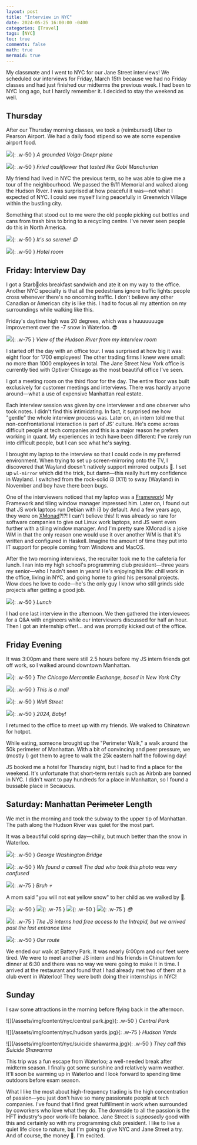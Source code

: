 ```yaml
---
layout: post
title: "Interview in NYC"
date: 2024-05-25 16:00:00 -0400
categories: [Travel]
tags: [NYC]
toc: true
comments: false
math: true
mermaid: true
---
```


My classmate and I went to NYC for our Jane Street interviews! We scheduled our interviews for Friday, March 15th because we had no Friday classes and had just finished our midterms the previous week. I had been to NYC long ago, but I hardly remember it. I decided to stay the weekend as well.

## Thursday

After our Thursday morning classes, we took a (reimbursed) Uber to Pearson Airport. We had a daily food stipend so we ate some expensive airport food.

![](/assets/img/content/nyc/plane.jpg){: .w-50 }
_A grounded Volga-Dnepr plane_


![](/assets/img/content/nyc/food.png){: .w-50 }
_Fried cauliflower that tasted like Gobi Manchurian_

My friend had lived in NYC the previous term, so he was able to give me a tour of the neighbourhood. We passed the 9/11 Memorial and walked along the Hudson River. I was surprised at how peaceful it was—not what I expected of NYC. I could see myself living peacefully in Greenwich Village within the bustling city.

Something that stood out to me were the old people picking out bottles and cans from trash bins to bring to a recycling centre. I've never seen people do this in North America.

![](/assets/img/content/nyc/calm.jpg){: .w-50 }
_It's so serene! 😌_

![](/assets/img/content/nyc/hotel.jpg){: .w-50 }
_Hotel room_

## Friday: Interview Day

I got a Starb🤑cks breakfast sandwich and ate it on my way to the office.
Another NYC specialty is that all the pedestrians ignore traffic lights: people cross whenever there's no oncoming traffic. I don't believe any other Canadian or American city is like this. I had to focus all my attention on my surroundings while walking like this.

Friday's daytime high was 20 degrees, which was a huuuuuuuge improvement over the -7 snow in Waterloo. 😎

![](/assets/img/content/nyc/view.jpg){: .w-75 }
_View of the Hudson River from my interview room_

I started off the day with an office tour. I was surprised at how big it was: eight floor for 1700 employees!
The other trading firms I knew were small: no more than 1000 employees in total. The Jane Street New York office is currently tied with Optiver Chicago as the most beautiful office I've seen.

I got a meeting room on the third floor for the day. The entire floor was built exclusively for customer meetings and interviews. There was hardly anyone around—what a use of expensive Manhattan real estate.

Each interview session was given by one interviewer and one observer who took notes. I didn't find this intimidating. In fact, it surprised me how "gentle" the whole interview process was. Later on, an intern told me that non-confrontational interaction is part of JS' culture. He's come across difficult people at tech companies and this is a major reason he prefers working in quant. My experiences in tech have been different: I've rarely run into difficult people, but I can see what he's saying.

I brought my laptop to the interview so that I could code in my preferred environment. When trying to set up screen-mirroring onto the TV, I discovered that Wayland doesn't natively support mirrored outputs 🤦. I set up `wl-mirror` which did the trick, but damn—this really hurt my confidence in Wayland. I switched from the rock-solid i3 (X11) to sway (Wayland) in November and boy have there been bugs.

One of the interviewers noticed that my laptop was a [Framework](https://frame.work/)! My Framework and tiling window manager impressed him. Later on, I found out that JS work laptops run Debian with i3 by default. And a few years ago, they were on [XMonad](https://xmonad.org/)?!?! I can't believe this! It was already so rare for software companies to give out Linux work laptops, and JS went even further with a tiling window manager. And I'm pretty sure XMonad is a joke WM in that the only reason one would use it over another WM is that it's written and configured in Haskell. Imagine the amount of time they put into IT support for people coming from Windows and MacOS.

After the two morning interviews, the recruiter took me to the cafeteria for lunch. I ran into my high school's programming club president—three years my senior—who I hadn't seen in years! He's enjoying his life: chill work in the office, living in NYC, and going home to grind his personal projects. Wow does he love to code—he's the only guy I know who still grinds side projects after getting a good job.

![](/assets/img/content/nyc/lunch.jpg){: .w-50 }
_Lunch_

I had one last interview in the afternoon.
We then gathered the interviewees for a Q&A with engineers while our interviewers discussed for half an hour. Then I got an internship offer!... and was promptly kicked out of the office.

## Friday Evening

It was 3:00pm and there were still 2.5 hours before my JS intern friends got off work, so I walked around downtown Manhattan.

![](/assets/img/content/nyc/cme.jpg){: .w-50 }
_The Chicago Mercantile Exchange, based in New York City_

![](/assets/img/content/nyc/mall.jpg){: .w-50 }
_This is a mall_

![](/assets/img/content/nyc/nyse.jpg){: .w-50 }
_Wall Street_

![](/assets/img/content/nyc/trump.jpg){: .w-50 }
_2024, Baby!_

I returned to the office to meet up with my friends.
We walked to Chinatown for hotpot.

While eating, someone brought up the "Perimeter Walk," a walk around the 50k perimeter of Manhattan.
With a bit of convincing and peer pressure, we (mostly I) got them to agree to walk the 25k eastern half the following day!

JS booked me a hotel for Thursday night, but I had to find a place for the weekend. It's unfortunate that short-term rentals such as Airbnb are banned in NYC. I didn't want to pay hundreds for a place in Manhattan, so I found a bussable place in Secaucus.

## Saturday: Manhattan ~~Perimeter~~ Length

We met in the morning and took the subway to the upper tip of Manhattan.
The path along the Hudson River was quiet for the most part.

It was a beautiful cold spring day—chilly, but much better than the snow in Waterloo.

![](/assets/img/content/nyc/bridge.jpg){: .w-50 }
_George Washington Bridge_

![](/assets/img/content/nyc/camel.jpg){: .w-50 }
_We found a camel! The dad who took this photo was very confused_

![](/assets/img/content/nyc/banner.jpg){: .w-75 }
_Bruh 💀_


A mom said "you will not eat yellow snow" to her child as we walked by 🤔.

![](/assets/img/content/nyc/cherry.jpg){: .w-50 }
![](/assets/img/content/nyc/far.jpg){: .w-75 }
![](/assets/img/content/nyc/messiah.jpg){: .w-50 }
![](/assets/img/content/nyc/jesus.jpg){: .w-75 }
_😳_

![](/assets/img/content/nyc/intrepid.jpg){: .w-75 }
_The JS interns had free access to the Intrepid, but we arrived past the last entrance time_

![](/assets/img/content/nyc/strava.png){: .w-50 }
_Our route_

We ended our walk at Battery Park. It was nearly 6:00pm and our feet were tired. We were to meet another JS intern and his friends in Chinatown for dinner at 6:30 and there was no way we were going to make it in time. I arrived at the restaurant and found that I had already met two of them at a club event in Waterloo! They were both doing their internships in NYC! 

## Sunday

I saw some attractions in the morning before flying back in the afternoon.

![](/assets/img/content/nyc/central park.jpg){: .w-50 }
_Central Park_

![](/assets/img/content/nyc/hudson yards.jpg){: .w-75 }
_Hudson Yards_

![](/assets/img/content/nyc/suicide shawarma.jpg){: .w-50 }
_They call this Suicide Shawarma_

This trip was a fun escape from Waterloo; a well-needed break after midterm season. I finally got some sunshine and relatively warm weather. It'll soon be warming up in Waterloo and I look forward to spending time outdoors before exam season.

What I like the most about high-frequency trading is the high concentration of passion—you just don't have so many passionate people at tech companies. I've found that I find great fulfillment in work when surrounded by coworkers who love what they do. The downside to all the passion is the HFT industry's poor work-life balance. Jane Street is *supposedly* good with this and certainly so with my programming club president. I like to live a quiet life close to nature, but I'm going to give NYC and Jane Street a try. And of course, the money 🤑. I'm excited.

